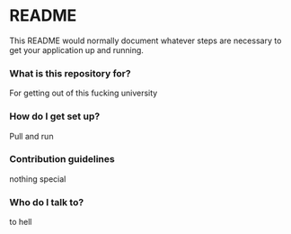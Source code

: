 # README #

This README would normally document whatever steps are necessary to get your application up and running.

### What is this repository for? ###

For getting out of this fucking university

### How do I get set up? ###

Pull and run

### Contribution guidelines ###

nothing special

### Who do I talk to? ###

to hell
